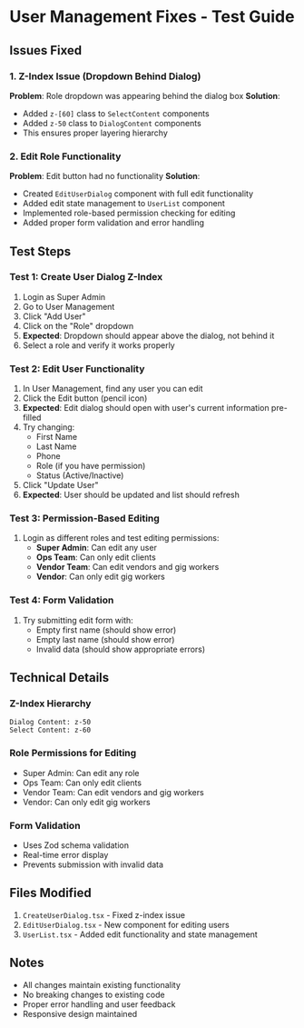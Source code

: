 # User Management Fixes - Test Guide

## Issues Fixed

### 1. Z-Index Issue (Dropdown Behind Dialog)
**Problem**: Role dropdown was appearing behind the dialog box
**Solution**: 
- Added `z-[60]` class to `SelectContent` components
- Added `z-50` class to `DialogContent` components
- This ensures proper layering hierarchy

### 2. Edit Role Functionality
**Problem**: Edit button had no functionality
**Solution**:
- Created `EditUserDialog` component with full edit functionality
- Added edit state management to `UserList` component
- Implemented role-based permission checking for editing
- Added proper form validation and error handling

## Test Steps

### Test 1: Create User Dialog Z-Index
1. Login as Super Admin
2. Go to User Management
3. Click "Add User"
4. Click on the "Role" dropdown
5. **Expected**: Dropdown should appear above the dialog, not behind it
6. Select a role and verify it works properly

### Test 2: Edit User Functionality
1. In User Management, find any user you can edit
2. Click the Edit button (pencil icon)
3. **Expected**: Edit dialog should open with user's current information pre-filled
4. Try changing:
   - First Name
   - Last Name
   - Phone
   - Role (if you have permission)
   - Status (Active/Inactive)
5. Click "Update User"
6. **Expected**: User should be updated and list should refresh

### Test 3: Permission-Based Editing
1. Login as different roles and test editing permissions:
   - **Super Admin**: Can edit any user
   - **Ops Team**: Can only edit clients
   - **Vendor Team**: Can edit vendors and gig workers
   - **Vendor**: Can only edit gig workers

### Test 4: Form Validation
1. Try submitting edit form with:
   - Empty first name (should show error)
   - Empty last name (should show error)
   - Invalid data (should show appropriate errors)

## Technical Details

### Z-Index Hierarchy
```
Dialog Content: z-50
Select Content: z-60
```

### Role Permissions for Editing
- Super Admin: Can edit any role
- Ops Team: Can only edit clients
- Vendor Team: Can edit vendors and gig workers
- Vendor: Can only edit gig workers

### Form Validation
- Uses Zod schema validation
- Real-time error display
- Prevents submission with invalid data

## Files Modified
1. `CreateUserDialog.tsx` - Fixed z-index issue
2. `EditUserDialog.tsx` - New component for editing users
3. `UserList.tsx` - Added edit functionality and state management

## Notes
- All changes maintain existing functionality
- No breaking changes to existing code
- Proper error handling and user feedback
- Responsive design maintained
